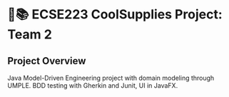 # :triangular_ruler::books: ECSE223 CoolSupplies Project: Team 2

## Project Overview

Java Model-Driven Engineering project with domain modeling through UMPLE. BDD testing with Gherkin and Junit, UI in JavaFX.
